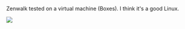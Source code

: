 Zenwalk tested on a virtual machine (Boxes). I think it's a good Linux.

<img src="https://skandyns.github.io/img/zenwalk.png"/>


